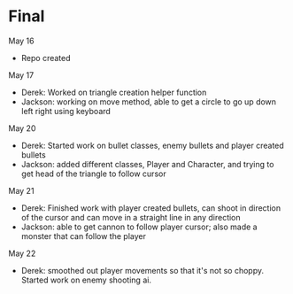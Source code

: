 # Final

May 16
- Repo created

May 17
- Derek: Worked on triangle creation helper function
- Jackson: working on move method, able to get a circle to go up down left right using keyboard

May 20
- Derek: Started work on bullet classes, enemy bullets and player created bullets
- Jackson: added different classes, Player and Character, and trying to get head of the triangle to follow cursor

May 21
- Derek: Finished work with player created bullets, can shoot in direction of the cursor and can move in a straight line in any direction
- Jackson: able to get cannon to follow player cursor; also made a monster that can follow the player

May 22
- Derek: smoothed out player movements so that it's not so choppy. Started work on enemy shooting ai.


